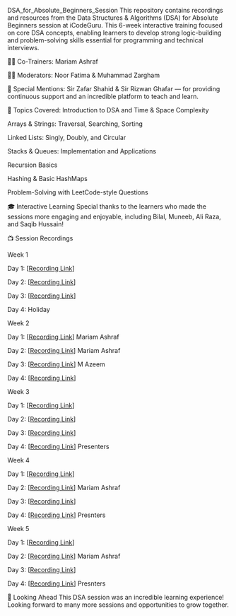 DSA_for_Absolute_Beginners_Session
This repository contains recordings and resources from the Data Structures & Algorithms (DSA) for Absolute Beginners session at iCodeGuru. This 6-week interactive training focused on core DSA concepts, enabling learners to develop strong logic-building and problem-solving skills essential for programming and technical interviews.

👨‍🏫 Co-Trainers:
Mariam Ashraf

🧑‍💻 Moderators:
Noor Fatima & Muhammad Zargham

🙌 Special Mentions:
Sir Zafar Shahid & Sir Rizwan Ghafar — for providing continuous support and an incredible platform to teach and learn.

📌 Topics Covered:
Introduction to DSA and Time & Space Complexity

Arrays & Strings: Traversal, Searching, Sorting

Linked Lists: Singly, Doubly, and Circular

Stacks & Queues: Implementation and Applications

Recursion Basics

Hashing & Basic HashMaps

Problem-Solving with LeetCode-style Questions

🎓 Interactive Learning
Special thanks to the learners who made the sessions more engaging and enjoyable, including Bilal, Muneeb, Ali Raza, and Saqib Hussain!

📺 Session Recordings

Week 1

Day 1: [[Recording Link](https://www.facebook.com/share/v/15sZz8WXRG/)]

Day 2: [[Recording Link](https://www.facebook.com/share/v/1DaNWa71x5/)]

Day 3: [[Recording Link](https://www.facebook.com/share/v/16TAJaGUPH/)]

Day 4: Holiday


Week 2

Day 1: [[Recording Link](https://www.facebook.com/share/v/16eA3bCZJp/)] Mariam Ashraf

Day 2: [[Recording Link](https://www.facebook.com/share/v/19EUtTomw9/)] Mariam Ashraf

Day 3: [[Recording Link](https://www.facebook.com/share/v/19LYqoK6gx/)] M Azeem

Day 4: [[Recording Link](https://www.facebook.com/share/v/1F1so86Xua/)]


Week 3

Day 1: [[Recording Link](https://www.facebook.com/share/v/1HK1PBYQVx/)]

Day 2: [[Recording Link](https://www.facebook.com/share/v/1AakCz2jkZ/)]

Day 3: [[Recording Link](https://www.facebook.com/share/v/1FzCt2YQM5/)]

Day 4: [[Recording Link](https://www.facebook.com/share/v/1FvB7R7ZA7)] Presenters


Week 4

Day 1: [[Recording Link](https://www.facebook.com/share/v/19MCNvpEQc/)]

Day 2: [[Recording Link](https://www.facebook.com/share/v/19Rc7MQZoc/)] Mariam Ashraf

Day 3: [[Recording Link](https://www.facebook.com/share/v/14E3rSG1Mgz/)]

Day 4: [[Recording Link](https://www.facebook.com/share/v/1Akj7KmoWf/)] Presnters


Week 5

Day 1: [[Recording Link](https://www.facebook.com/share/v/19fuBFS1Nr/)]

Day 2: [[Recording Link](https://www.facebook.com/share/v/1ZPnnkjPVq/)] Mariam Ashraf

Day 3: [[Recording Link](https://www.facebook.com/share/v/1AvSBsk7Qn/)]

Day 4: [[Recording Link](https://www.facebook.com/share/v/16g3MaPu3Q/)] Presnters



🚀 Looking Ahead
This DSA session was an incredible learning experience! Looking forward to many more sessions and opportunities to grow together.
